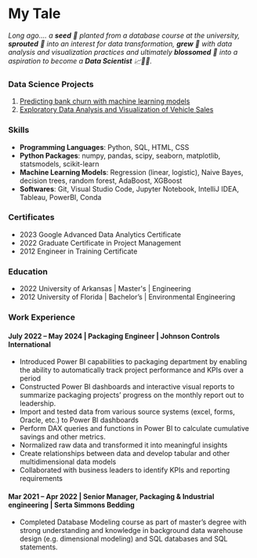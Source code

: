 # My Tale
*Long ago.... a **seed** 🌱 planted from a database course at the university, **sprouted** 🌿 into an interest for data transformation, **grew** 🌳 with data analysis and visualization practices and ultimately **blossomed** 🌸 into a aspiration to become a **Data Scientist** 📈👩‍🔬.*

### Data Science Projects
1. [Predicting bank churn with machine learning models](https://github.com/aprilhong/bankchurn)
2. [Exploratory Data Analysis and Visualization of Vehicle Sales](https://github.com/aprilhong/vehiclesales)


### Skills
- **Programming Languages**: Python, SQL, HTML, CSS
- **Python Packages**: numpy, pandas, scipy, seaborn, matplotlib, statsmodels, scikit-learn
- **Machine Learning Models**: Regression (linear, logistic), Naive Bayes, decision trees, random forest, AdaBoost, XGBoost
- **Softwares**: Git, Visual Studio Code, Jupyter Notebook, IntelliJ IDEA, Tableau, PowerBI, Conda

### Certificates
- 2023 Google Advanced Data Analytics Certificate
- 2022 Graduate Certificate in Project Management 
- 2012 Engineer in Training Certificate

### Education
- 2022 University of Arkansas | Master's | Engineering
- 2012 University of Florida | Bachelor’s | Environmental Engineering

### Work Experience
#### July 2022 – May 2024 | Packaging Engineer | Johnson Controls International
- Introduced Power BI capabilities to packaging department by enabling the ability to automatically track project performance and KPIs over a period 
- Constructed Power BI dashboards and interactive visual reports to summarize packaging projects’ progress on the monthly report out to leadership.
- Import and tested data from various source systems (excel, forms, Oracle, etc.) to Power BI dashboards
- Perform DAX queries and functions in Power BI to calculate cumulative savings and other metrics.
- Normalized raw data and transformed it into meaningful insights 
- Create relationships between data and develop tabular and other multidimensional data models
- Collaborated with business leaders to identify KPIs and reporting requirements 

#### Mar 2021 – Apr 2022 | Senior Manager, Packaging & Industrial engineering | Serta Simmons Bedding
- Completed Database Modeling course as part of master’s degree with strong understanding and knowledge in background data warehouse design (e.g. dimensional modeling) and SQL databases and SQL statements. 




